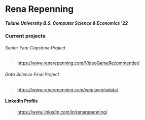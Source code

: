 # Rena Repenning

##### Tulane University B.S. Computer Science & Economics '22


### Current projects

###### Senior Year Capstone Project
> https://www.renarepenning.com/VideoGameRecommender/
###### Data Science Final Project
> https://www.renarepenning.com/weplaynoladata/


#### LinkedIn Profile
> https://www.linkedin.com/in/renarepenning/
